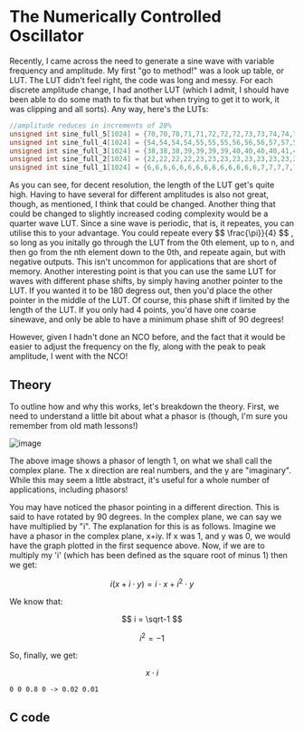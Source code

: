 # The Numerically Controlled Oscillator

Recently, I came across the need to generate a sine wave with variable frequency and amplitude. My first "go to method!" was a look up table, or LUT. The LUT didn't feel right, the code was long and messy. For each discrete amplitude change, I had another LUT (which I admit, I should have been able to do some math to fix that but when trying to get it to work, it was clipping and all sorts). Any way, here's the LUTs:

```C
//amplitude reduces in increments of 20%
unsigned int sine_full_5[1024] = {70,70,70,71,71,72,72,72,73,73,74,74,75,75,75,76,76,77,77,78,78,78,79,79,80,80,81,81,81,82,82,83,83,83,84,84,85,85,86,86,86,87,87,88,88,88,89,89,90,90,90,91,91,92,92,93,93,93,94,94,95,95,95,96,96,96,97,97,98,98,98,99,99,100,100,100,101,101,102,102,102,103,103,103,104,104,104,105,105,106,106,106,107,107,107,108,108,108,109,109,110,110,110,111,111,111,112,112,112,113,113,113,114,114,114,115,115,115,116,116,116,116,117,117,117,118,118,118,119,119,119,120,120,120,120,121,121,121,122,122,122,122,123,123,123,123,124,124,124,125,125,125,125,126,126,126,126,127,127,127,127,128,128,128,128,128,129,129,129,129,130,130,130,130,130,131,131,131,131,131,132,132,132,132,132,133,133,133,133,133,133,134,134,134,134,134,134,134,135,135,135,135,135,135,135,136,136,136,136,136,136,136,136,137,137,137,137,137,137,137,137,137,137,138,138,138,138,138,138,138,138,138,138,138,138,138,138,139,139,139,139,139,139,139,139,139,139,139,139,139,139,139,139,139,139,139,139,139,139,139,139,139,139,139,139,139,139,139,139,139,139,139,139,139,139,139,138,138,138,138,138,138,138,138,138,138,138,138,138,138,137,137,137,137,137,137,137,137,137,137,136,136,136,136,136,136,136,136,135,135,135,135,135,135,135,134,134,134,134,134,134,134,133,133,133,133,133,133,132,132,132,132,132,131,131,131,131,131,130,130,130,130,130,129,129,129,129,128,128,128,128,128,127,127,127,127,126,126,126,126,125,125,125,125,124,124,124,123,123,123,123,122,122,122,122,121,121,121,120,120,120,120,119,119,119,118,118,118,117,117,117,116,116,116,116,115,115,115,114,114,114,113,113,113,112,112,112,111,111,111,110,110,110,109,109,108,108,108,107,107,107,106,106,106,105,105,104,104,104,103,103,103,102,102,102,101,101,100,100,100,99,99,98,98,98,97,97,96,96,96,95,95,95,94,94,93,93,93,92,92,91,91,90,90,90,89,89,88,88,88,87,87,86,86,86,85,85,84,84,83,83,83,82,82,81,81,81,80,80,79,79,78,78,78,77,77,76,76,75,75,75,74,74,73,73,72,72,72,71,71,70,70,70,69,69,68,68,67,67,67,66,66,65,65,64,64,64,63,63,62,62,61,61,61,60,60,59,59,58,58,58,57,57,56,56,56,55,55,54,54,53,53,53,52,52,51,51,51,50,50,49,49,49,48,48,47,47,46,46,46,45,45,44,44,44,43,43,43,42,42,41,41,41,40,40,39,39,39,38,38,37,37,37,36,36,36,35,35,35,34,34,33,33,33,32,32,32,31,31,31,30,30,29,29,29,28,28,28,27,27,27,26,26,26,25,25,25,24,24,24,23,23,23,23,22,22,22,21,21,21,20,20,20,19,19,19,19,18,18,18,17,17,17,17,16,16,16,16,15,15,15,14,14,14,14,13,13,13,13,12,12,12,12,11,11,11,11,11,10,10,10,10,9,9,9,9,9,8,8,8,8,8,7,7,7,7,7,6,6,6,6,6,6,5,5,5,5,5,5,5,4,4,4,4,4,4,4,3,3,3,3,3,3,3,3,2,2,2,2,2,2,2,2,2,2,1,1,1,1,1,1,1,1,1,1,1,1,1,1,0,0,0,0,0,0,0,0,0,0,0,0,0,0,0,0,0,0,0,0,0,0,0,0,0,0,0,0,0,0,0,0,0,0,0,0,0,0,0,1,1,1,1,1,1,1,1,1,1,1,1,1,1,2,2,2,2,2,2,2,2,2,2,3,3,3,3,3,3,3,3,4,4,4,4,4,4,4,5,5,5,5,5,5,5,6,6,6,6,6,6,7,7,7,7,7,8,8,8,8,8,9,9,9,9,9,10,10,10,10,11,11,11,11,11,12,12,12,12,13,13,13,13,14,14,14,14,15,15,15,16,16,16,16,17,17,17,17,18,18,18,19,19,19,19,20,20,20,21,21,21,22,22,22,23,23,23,23,24,24,24,25,25,25,26,26,26,27,27,27,28,28,28,29,29,29,30,30,31,31,31,32,32,32,33,33,33,34,34,35,35,35,36,36,36,37,37,37,38,38,39,39,39,40,40,41,41,41,42,42,43,43,43,44,44,44,45,45,46,46,46,47,47,48,48,49,49,49,50,50,51,51,51,52,52,53,53,53,54,54,55,55,56,56,56,57,57,58,58,58,59,59,60,60,61,61,61,62,62,63,63,64,64,64,65,65,66,66,67,67,67,68,68,69,69};
unsigned int sine_full_4[1024] = {54,54,54,54,55,55,55,56,56,56,57,57,57,58,58,58,59,59,59,60,60,60,61,61,61,62,62,62,63,63,63,64,64,64,65,65,65,66,66,66,66,67,67,67,68,68,68,69,69,69,70,70,70,71,71,71,72,72,72,72,73,73,73,74,74,74,75,75,75,75,76,76,76,77,77,77,78,78,78,78,79,79,79,80,80,80,80,81,81,81,82,82,82,82,83,83,83,83,84,84,84,85,85,85,85,86,86,86,86,87,87,87,87,88,88,88,88,89,89,89,89,90,90,90,90,91,91,91,91,92,92,92,92,92,93,93,93,93,94,94,94,94,94,95,95,95,95,95,96,96,96,96,96,97,97,97,97,97,98,98,98,98,98,99,99,99,99,99,99,100,100,100,100,100,100,101,101,101,101,101,101,101,102,102,102,102,102,102,102,103,103,103,103,103,103,103,103,104,104,104,104,104,104,104,104,104,105,105,105,105,105,105,105,105,105,105,105,105,106,106,106,106,106,106,106,106,106,106,106,106,106,106,106,106,107,107,107,107,107,107,107,107,107,107,107,107,107,107,107,107,107,107,107,107,107,107,107,107,107,107,107,107,107,107,107,107,107,107,107,107,107,107,107,107,107,107,107,107,107,106,106,106,106,106,106,106,106,106,106,106,106,106,106,106,106,105,105,105,105,105,105,105,105,105,105,105,105,104,104,104,104,104,104,104,104,104,103,103,103,103,103,103,103,103,102,102,102,102,102,102,102,101,101,101,101,101,101,101,100,100,100,100,100,100,99,99,99,99,99,99,98,98,98,98,98,97,97,97,97,97,96,96,96,96,96,95,95,95,95,95,94,94,94,94,94,93,93,93,93,92,92,92,92,92,91,91,91,91,90,90,90,90,89,89,89,89,88,88,88,88,87,87,87,87,86,86,86,86,85,85,85,85,84,84,84,83,83,83,83,82,82,82,82,81,81,81,80,80,80,80,79,79,79,78,78,78,78,77,77,77,76,76,76,75,75,75,75,74,74,74,73,73,73,72,72,72,72,71,71,71,70,70,70,69,69,69,68,68,68,67,67,67,66,66,66,66,65,65,65,64,64,64,63,63,63,62,62,62,61,61,61,60,60,60,59,59,59,58,58,58,57,57,57,56,56,56,55,55,55,54,54,54,54,53,53,53,52,52,52,51,51,51,50,50,50,49,49,49,48,48,48,47,47,47,46,46,46,45,45,45,44,44,44,43,43,43,42,42,42,41,41,41,41,40,40,40,39,39,39,38,38,38,37,37,37,36,36,36,35,35,35,35,34,34,34,33,33,33,32,32,32,32,31,31,31,30,30,30,29,29,29,29,28,28,28,27,27,27,27,26,26,26,25,25,25,25,24,24,24,24,23,23,23,22,22,22,22,21,21,21,21,20,20,20,20,19,19,19,19,18,18,18,18,17,17,17,17,16,16,16,16,15,15,15,15,15,14,14,14,14,13,13,13,13,13,12,12,12,12,12,11,11,11,11,11,10,10,10,10,10,9,9,9,9,9,8,8,8,8,8,8,7,7,7,7,7,7,6,6,6,6,6,6,6,5,5,5,5,5,5,5,4,4,4,4,4,4,4,4,3,3,3,3,3,3,3,3,3,2,2,2,2,2,2,2,2,2,2,2,2,1,1,1,1,1,1,1,1,1,1,1,1,1,1,1,1,0,0,0,0,0,0,0,0,0,0,0,0,0,0,0,0,0,0,0,0,0,0,0,0,0,0,0,0,0,0,0,0,0,0,0,0,0,0,0,0,0,0,0,0,0,1,1,1,1,1,1,1,1,1,1,1,1,1,1,1,1,2,2,2,2,2,2,2,2,2,2,2,2,3,3,3,3,3,3,3,3,3,4,4,4,4,4,4,4,4,5,5,5,5,5,5,5,6,6,6,6,6,6,6,7,7,7,7,7,7,8,8,8,8,8,8,9,9,9,9,9,10,10,10,10,10,11,11,11,11,11,12,12,12,12,12,13,13,13,13,13,14,14,14,14,15,15,15,15,15,16,16,16,16,17,17,17,17,18,18,18,18,19,19,19,19,20,20,20,20,21,21,21,21,22,22,22,22,23,23,23,24,24,24,24,25,25,25,25,26,26,26,27,27,27,27,28,28,28,29,29,29,29,30,30,30,31,31,31,32,32,32,32,33,33,33,34,34,34,35,35,35,35,36,36,36,37,37,37,38,38,38,39,39,39,40,40,40,41,41,41,41,42,42,42,43,43,43,44,44,44,45,45,45,46,46,46,47,47,47,48,48,48,49,49,49,50,50,50,51,51,51,52,52,52,53,53,53};
unsigned int sine_full_3[1024] = {38,38,38,39,39,39,39,40,40,40,40,41,41,41,41,41,42,42,42,42,43,43,43,43,44,44,44,44,44,45,45,45,45,46,46,46,46,47,47,47,47,47,48,48,48,48,49,49,49,49,49,50,50,50,50,51,51,51,51,51,52,52,52,52,53,53,53,53,53,54,54,54,54,54,55,55,55,55,56,56,56,56,56,57,57,57,57,57,58,58,58,58,58,59,59,59,59,59,59,60,60,60,60,60,61,61,61,61,61,62,62,62,62,62,62,63,63,63,63,63,64,64,64,64,64,64,65,65,65,65,65,65,66,66,66,66,66,66,66,67,67,67,67,67,67,68,68,68,68,68,68,68,69,69,69,69,69,69,69,69,70,70,70,70,70,70,70,70,71,71,71,71,71,71,71,71,72,72,72,72,72,72,72,72,72,72,73,73,73,73,73,73,73,73,73,73,73,74,74,74,74,74,74,74,74,74,74,74,74,74,74,75,75,75,75,75,75,75,75,75,75,75,75,75,75,75,75,75,75,75,76,76,76,76,76,76,76,76,76,76,76,76,76,76,76,76,76,76,76,76,76,76,76,76,76,76,76,76,76,76,76,76,76,76,76,76,76,76,76,76,76,76,76,76,76,76,76,76,76,76,76,76,76,75,75,75,75,75,75,75,75,75,75,75,75,75,75,75,75,75,75,75,74,74,74,74,74,74,74,74,74,74,74,74,74,74,73,73,73,73,73,73,73,73,73,73,73,72,72,72,72,72,72,72,72,72,72,71,71,71,71,71,71,71,71,70,70,70,70,70,70,70,70,69,69,69,69,69,69,69,69,68,68,68,68,68,68,68,67,67,67,67,67,67,66,66,66,66,66,66,66,65,65,65,65,65,65,64,64,64,64,64,64,63,63,63,63,63,62,62,62,62,62,62,61,61,61,61,61,60,60,60,60,60,59,59,59,59,59,59,58,58,58,58,58,57,57,57,57,57,56,56,56,56,56,55,55,55,55,54,54,54,54,54,53,53,53,53,53,52,52,52,52,51,51,51,51,51,50,50,50,50,49,49,49,49,49,48,48,48,48,47,47,47,47,47,46,46,46,46,45,45,45,45,44,44,44,44,44,43,43,43,43,42,42,42,42,41,41,41,41,41,40,40,40,40,39,39,39,39,38,38,38,38,38,37,37,37,37,36,36,36,36,35,35,35,35,35,34,34,34,34,33,33,33,33,32,32,32,32,32,31,31,31,31,30,30,30,30,29,29,29,29,29,28,28,28,28,27,27,27,27,27,26,26,26,26,25,25,25,25,25,24,24,24,24,23,23,23,23,23,22,22,22,22,22,21,21,21,21,20,20,20,20,20,19,19,19,19,19,18,18,18,18,18,17,17,17,17,17,17,16,16,16,16,16,15,15,15,15,15,14,14,14,14,14,14,13,13,13,13,13,12,12,12,12,12,12,11,11,11,11,11,11,10,10,10,10,10,10,10,9,9,9,9,9,9,8,8,8,8,8,8,8,7,7,7,7,7,7,7,7,6,6,6,6,6,6,6,6,5,5,5,5,5,5,5,5,4,4,4,4,4,4,4,4,4,4,3,3,3,3,3,3,3,3,3,3,3,2,2,2,2,2,2,2,2,2,2,2,2,2,2,1,1,1,1,1,1,1,1,1,1,1,1,1,1,1,1,1,1,1,0,0,0,0,0,0,0,0,0,0,0,0,0,0,0,0,0,0,0,0,0,0,0,0,0,0,0,0,0,0,0,0,0,0,0,0,0,0,0,0,0,0,0,0,0,0,0,0,0,0,0,0,0,1,1,1,1,1,1,1,1,1,1,1,1,1,1,1,1,1,1,1,2,2,2,2,2,2,2,2,2,2,2,2,2,2,3,3,3,3,3,3,3,3,3,3,3,4,4,4,4,4,4,4,4,4,4,5,5,5,5,5,5,5,5,6,6,6,6,6,6,6,6,7,7,7,7,7,7,7,7,8,8,8,8,8,8,8,9,9,9,9,9,9,10,10,10,10,10,10,10,11,11,11,11,11,11,12,12,12,12,12,12,13,13,13,13,13,14,14,14,14,14,14,15,15,15,15,15,16,16,16,16,16,17,17,17,17,17,17,18,18,18,18,18,19,19,19,19,19,20,20,20,20,20,21,21,21,21,22,22,22,22,22,23,23,23,23,23,24,24,24,24,25,25,25,25,25,26,26,26,26,27,27,27,27,27,28,28,28,28,29,29,29,29,29,30,30,30,30,31,31,31,31,32,32,32,32,32,33,33,33,33,34,34,34,34,35,35,35,35,35,36,36,36,36,37,37,37,37,38,38};
unsigned int sine_full_2[1024] = {22,22,22,22,23,23,23,23,23,23,23,23,24,24,24,24,24,24,24,25,25,25,25,25,25,25,25,26,26,26,26,26,26,26,27,27,27,27,27,27,27,27,28,28,28,28,28,28,28,29,29,29,29,29,29,29,29,30,30,30,30,30,30,30,30,31,31,31,31,31,31,31,31,32,32,32,32,32,32,32,32,32,33,33,33,33,33,33,33,33,34,34,34,34,34,34,34,34,34,35,35,35,35,35,35,35,35,35,36,36,36,36,36,36,36,36,36,36,37,37,37,37,37,37,37,37,37,37,38,38,38,38,38,38,38,38,38,38,38,39,39,39,39,39,39,39,39,39,39,39,40,40,40,40,40,40,40,40,40,40,40,40,40,41,41,41,41,41,41,41,41,41,41,41,41,41,41,41,42,42,42,42,42,42,42,42,42,42,42,42,42,42,42,42,42,42,43,43,43,43,43,43,43,43,43,43,43,43,43,43,43,43,43,43,43,43,43,43,43,43,43,43,44,44,44,44,44,44,44,44,44,44,44,44,44,44,44,44,44,44,44,44,44,44,44,44,44,44,44,44,44,44,44,44,44,44,44,44,44,44,44,44,44,44,44,44,44,44,44,44,44,44,44,44,44,44,44,44,44,44,44,44,44,44,44,44,44,44,44,44,44,43,43,43,43,43,43,43,43,43,43,43,43,43,43,43,43,43,43,43,43,43,43,43,43,43,43,42,42,42,42,42,42,42,42,42,42,42,42,42,42,42,42,42,42,41,41,41,41,41,41,41,41,41,41,41,41,41,41,41,40,40,40,40,40,40,40,40,40,40,40,40,40,39,39,39,39,39,39,39,39,39,39,39,38,38,38,38,38,38,38,38,38,38,38,37,37,37,37,37,37,37,37,37,37,36,36,36,36,36,36,36,36,36,36,35,35,35,35,35,35,35,35,35,34,34,34,34,34,34,34,34,34,33,33,33,33,33,33,33,33,32,32,32,32,32,32,32,32,32,31,31,31,31,31,31,31,31,30,30,30,30,30,30,30,30,29,29,29,29,29,29,29,29,28,28,28,28,28,28,28,27,27,27,27,27,27,27,27,26,26,26,26,26,26,26,25,25,25,25,25,25,25,25,24,24,24,24,24,24,24,23,23,23,23,23,23,23,23,22,22,22,22,22,22,22,21,21,21,21,21,21,21,21,20,20,20,20,20,20,20,19,19,19,19,19,19,19,19,18,18,18,18,18,18,18,17,17,17,17,17,17,17,17,16,16,16,16,16,16,16,15,15,15,15,15,15,15,15,14,14,14,14,14,14,14,14,13,13,13,13,13,13,13,13,12,12,12,12,12,12,12,12,12,11,11,11,11,11,11,11,11,10,10,10,10,10,10,10,10,10,9,9,9,9,9,9,9,9,9,8,8,8,8,8,8,8,8,8,8,7,7,7,7,7,7,7,7,7,7,6,6,6,6,6,6,6,6,6,6,6,5,5,5,5,5,5,5,5,5,5,5,4,4,4,4,4,4,4,4,4,4,4,4,4,3,3,3,3,3,3,3,3,3,3,3,3,3,3,3,2,2,2,2,2,2,2,2,2,2,2,2,2,2,2,2,2,2,1,1,1,1,1,1,1,1,1,1,1,1,1,1,1,1,1,1,1,1,1,1,1,1,1,1,0,0,0,0,0,0,0,0,0,0,0,0,0,0,0,0,0,0,0,0,0,0,0,0,0,0,0,0,0,0,0,0,0,0,0,0,0,0,0,0,0,0,0,0,0,0,0,0,0,0,0,0,0,0,0,0,0,0,0,0,0,0,0,0,0,0,0,0,0,1,1,1,1,1,1,1,1,1,1,1,1,1,1,1,1,1,1,1,1,1,1,1,1,1,1,2,2,2,2,2,2,2,2,2,2,2,2,2,2,2,2,2,2,3,3,3,3,3,3,3,3,3,3,3,3,3,3,3,4,4,4,4,4,4,4,4,4,4,4,4,4,5,5,5,5,5,5,5,5,5,5,5,6,6,6,6,6,6,6,6,6,6,6,7,7,7,7,7,7,7,7,7,7,8,8,8,8,8,8,8,8,8,8,9,9,9,9,9,9,9,9,9,10,10,10,10,10,10,10,10,10,11,11,11,11,11,11,11,11,12,12,12,12,12,12,12,12,12,13,13,13,13,13,13,13,13,14,14,14,14,14,14,14,14,15,15,15,15,15,15,15,15,16,16,16,16,16,16,16,17,17,17,17,17,17,17,17,18,18,18,18,18,18,18,19,19,19,19,19,19,19,19,20,20,20,20,20,20,20,21,21,21,21,21,21,21,21,22,22,22};
unsigned int sine_full_1[1024] = {6,6,6,6,6,6,6,6,6,6,6,6,6,6,7,7,7,7,7,7,7,7,7,7,7,7,7,7,7,7,7,7,7,7,7,7,7,7,7,7,7,7,8,8,8,8,8,8,8,8,8,8,8,8,8,8,8,8,8,8,8,8,8,8,8,8,8,8,8,8,8,9,9,9,9,9,9,9,9,9,9,9,9,9,9,9,9,9,9,9,9,9,9,9,9,9,9,9,9,9,9,9,10,10,10,10,10,10,10,10,10,10,10,10,10,10,10,10,10,10,10,10,10,10,10,10,10,10,10,10,10,10,10,10,10,10,10,10,10,11,11,11,11,11,11,11,11,11,11,11,11,11,11,11,11,11,11,11,11,11,11,11,11,11,11,11,11,11,11,11,11,11,11,11,11,11,11,11,11,11,11,11,11,11,11,11,11,11,11,12,12,12,12,12,12,12,12,12,12,12,12,12,12,12,12,12,12,12,12,12,12,12,12,12,12,12,12,12,12,12,12,12,12,12,12,12,12,12,12,12,12,12,12,12,12,12,12,12,12,12,12,12,12,12,12,12,12,12,12,12,12,12,12,12,12,12,12,12,12,12,12,12,12,12,12,12,12,12,12,12,12,12,12,12,12,12,12,12,12,12,12,12,12,12,12,12,12,12,12,12,12,12,12,12,12,12,12,12,12,12,12,12,12,12,12,12,12,12,12,12,12,12,12,12,12,12,12,12,12,12,12,12,12,12,11,11,11,11,11,11,11,11,11,11,11,11,11,11,11,11,11,11,11,11,11,11,11,11,11,11,11,11,11,11,11,11,11,11,11,11,11,11,11,11,11,11,11,11,11,11,11,11,11,11,10,10,10,10,10,10,10,10,10,10,10,10,10,10,10,10,10,10,10,10,10,10,10,10,10,10,10,10,10,10,10,10,10,10,10,10,10,9,9,9,9,9,9,9,9,9,9,9,9,9,9,9,9,9,9,9,9,9,9,9,9,9,9,9,9,9,9,9,8,8,8,8,8,8,8,8,8,8,8,8,8,8,8,8,8,8,8,8,8,8,8,8,8,8,8,8,8,7,7,7,7,7,7,7,7,7,7,7,7,7,7,7,7,7,7,7,7,7,7,7,7,7,7,7,7,6,6,6,6,6,6,6,6,6,6,6,6,6,6,6,6,6,6,6,6,6,6,6,6,6,6,6,5,5,5,5,5,5,5,5,5,5,5,5,5,5,5,5,5,5,5,5,5,5,5,5,5,5,5,5,4,4,4,4,4,4,4,4,4,4,4,4,4,4,4,4,4,4,4,4,4,4,4,4,4,4,4,4,4,3,3,3,3,3,3,3,3,3,3,3,3,3,3,3,3,3,3,3,3,3,3,3,3,3,3,3,3,3,3,3,2,2,2,2,2,2,2,2,2,2,2,2,2,2,2,2,2,2,2,2,2,2,2,2,2,2,2,2,2,2,2,2,2,2,2,2,2,1,1,1,1,1,1,1,1,1,1,1,1,1,1,1,1,1,1,1,1,1,1,1,1,1,1,1,1,1,1,1,1,1,1,1,1,1,1,1,1,1,1,1,1,1,1,1,1,1,1,0,0,0,0,0,0,0,0,0,0,0,0,0,0,0,0,0,0,0,0,0,0,0,0,0,0,0,0,0,0,0,0,0,0,0,0,0,0,0,0,0,0,0,0,0,0,0,0,0,0,0,0,0,0,0,0,0,0,0,0,0,0,0,0,0,0,0,0,0,0,0,0,0,0,0,0,0,0,0,0,0,0,0,0,0,0,0,0,0,0,0,0,0,0,0,0,0,0,0,0,0,0,0,0,0,0,0,0,0,0,0,0,0,0,0,0,0,0,0,0,0,0,0,0,0,0,0,0,0,0,0,0,0,0,0,1,1,1,1,1,1,1,1,1,1,1,1,1,1,1,1,1,1,1,1,1,1,1,1,1,1,1,1,1,1,1,1,1,1,1,1,1,1,1,1,1,1,1,1,1,1,1,1,1,1,2,2,2,2,2,2,2,2,2,2,2,2,2,2,2,2,2,2,2,2,2,2,2,2,2,2,2,2,2,2,2,2,2,2,2,2,2,3,3,3,3,3,3,3,3,3,3,3,3,3,3,3,3,3,3,3,3,3,3,3,3,3,3,3,3,3,3,3,4,4,4,4,4,4,4,4,4,4,4,4,4,4,4,4,4,4,4,4,4,4,4,4,4,4,4,4,4,5,5,5,5,5,5,5,5,5,5,5,5,5,5,5,5,5,5,5,5,5,5,5,5,5,5,5,5,6,6,6,6,6,6,6,6,6,6,6,6,6};

```

As you can see, for decent resolution, the length of the LUT get's quite high. Having to have several for different amplitudes is also not great, though, as mentioned, I think that could be changed. Another thing that could be changed to slightly increased coding complexity would be a quarter wave LUT. Since a sine wave is periodic, that is, it repeates, you can utilise this to your advantage. You could repeate every $$ \frac{\pi}}{4} $$ , so long as you initally go through the LUT from the 0th element, up to n, and then go from the nth element down to the 0th, and repeate again, but with negative outputs. This isn't uncommon for applications that are short of memory. Another interesting point is that you can use the same LUT for waves with different phase shifts, by simply having another pointer to the LUT. If you wanted it to be 180 degress out, then you'd place the other pointer in the middle of the LUT. Of course, this phase shift if limited by the length of the LUT. If you only had 4 points, you'd have one coarse sinewave, and only be able to have a minimum phase shift of 90 degrees!

However, given I hadn't done an NCO before, and the fact that it would be easier to adjust the frequency on the fly, along with the peak to peak amplitude, I went with the NCO!

## Theory

To outline how and why this works, let's breakdown the theory. First, we need to understand a little bit about what a phasor is (though, I'm sure you remember from old math lessons!)

![image](https://user-images.githubusercontent.com/58208872/185100570-939f1f9f-1f90-47bf-a2f4-2cfbf1e0fdc3.png)

The above image shows a phasor of length 1, on what we shall call the complex plane. The x direction are real numbers, and the y are "imaginary". While this may seem a little abstract, it's useful for a whole number of applications, including phasors!

You may have noticed the phasor pointing in a different direction. This is said to have rotated by 90 degrees. In the complex plane, we can say we have multiplied by "i". The explanation for this is as follows. Imagine we have a phasor in the complex plane, x+iy. If x was 1, and y was 0, we would have the graph plotted in the first sequence above. Now, if we are to multiply my 'i' (which has been defined as the square root of minus 1) then we get:

$$ i(x + i \cdot y ) = i \cdot x + i^2 \cdot y $$

We know that:

$$ i = \sqrt-1 $$

$$ i^2 = -1 $$

So, finally, we get:

$$ x \cdot i $$

```graphPlotter
0 0 0.8 0 -> 0.02 0.01
```

## C code
